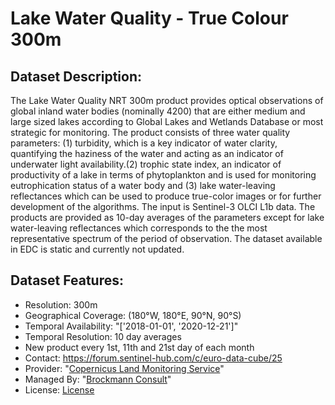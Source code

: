 # Lake Water Quality  - True Colour 300m

## Dataset Description: 
The Lake Water Quality NRT 300m product provides optical observations of global inland water bodies (nominally 4200) that are either 
 medium and large sized lakes according to Global Lakes and Wetlands Database or most strategic for monitoring.
 The product consists of three water quality parameters: (1) turbidity, which is a key indicator of water clarity, quantifying the
 haziness of the water and acting as an indicator of underwater light availability.(2) trophic state index, an indicator of productivity of a lake in terms of 
 phytoplankton and is used for monitoring eutrophication status of a water body and (3) lake water-leaving reflectances which can be used to
 produce true-color images or for further development of the algorithms. The input is Sentinel-3 OLCI L1b data. The products are provided as 10-day averages of 
 the parameters except for lake water-leaving reflectances which corresponds to the the most representative spectrum of the period of observation.
 The dataset available in EDC is static and currently not updated.

## Dataset Features: 

- Resolution: 300m
- Geographical Coverage: (180°W, 180°E, 90°N, 90°S)
- Temporal Availability: "['2018-01-01', '2020-12-21']"
- Temporal Resolution: 10 day averages
- New product every 1st, 11th and 21st day of each month
- Contact: https://forum.sentinel-hub.com/c/euro-data-cube/25
- Provider: "[Copernicus Land Monitoring Service](https://land.copernicus.eu/)"
- Managed By: "[Brockmann Consult](https://www.brockmann-consult.de/)"
- License: [License](https://land.copernicus.eu/terms-of-usee)
